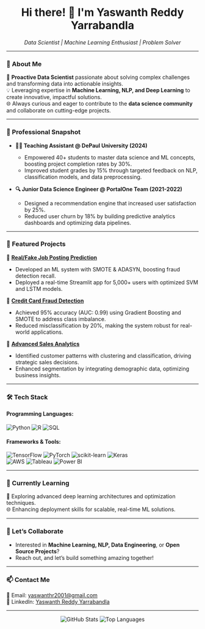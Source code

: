 <h1 align="center">Hi there! 👋 I'm Yaswanth Reddy Yarrabandla</h1>
<p align="center">
  <em>Data Scientist | Machine Learning Enthusiast | Problem Solver</em>
</p>

---

### 🌟 About Me  
🎯 **Proactive Data Scientist** passionate about solving complex challenges and transforming data into actionable insights.  
💡 Leveraging expertise in **Machine Learning, NLP, and Deep Learning** to create innovative, impactful solutions.  
🌐 Always curious and eager to contribute to the **data science community** and collaborate on cutting-edge projects.  

---

### 💼 Professional Snapshot  
- **👨‍🏫 Teaching Assistant @ DePaul University (2024)**  
   - Empowered 40+ students to master data science and ML concepts, boosting project completion rates by 30%.  
   - Improved student grades by 15% through targeted feedback on NLP, classification models, and data preprocessing.  

- **🔍 Junior Data Science Engineer @ PortalOne Team (2021-2022)**  
   - Designed a recommendation engine that increased user satisfaction by 25%.  
   - Reduced user churn by 18% by building predictive analytics dashboards and optimizing data pipelines.

---

### 🚀 Featured Projects  
📌 **[Real/Fake Job Posting Prediction](#)**  
- Developed an ML system with SMOTE & ADASYN, boosting fraud detection recall.  
- Deployed a real-time Streamlit app for 5,000+ users with optimized SVM and LSTM models.  

📌 **[Credit Card Fraud Detection](#)**  
- Achieved 95% accuracy (AUC: 0.99) using Gradient Boosting and SMOTE to address class imbalance.  
- Reduced misclassification by 20%, making the system robust for real-world applications.  

📌 **[Advanced Sales Analytics](#)**  
- Identified customer patterns with clustering and classification, driving strategic sales decisions.  
- Enhanced segmentation by integrating demographic data, optimizing business insights.

---

### 🛠️ Tech Stack  
#### **Programming Languages:**  
![Python](https://img.shields.io/badge/Python-3776AB?style=for-the-badge&logo=python&logoColor=white) 
![R](https://img.shields.io/badge/R-276DC3?style=for-the-badge&logo=r&logoColor=white) 
![SQL](https://img.shields.io/badge/SQL-4479A1?style=for-the-badge&logo=postgresql&logoColor=white)

#### **Frameworks & Tools:**  
![TensorFlow](https://img.shields.io/badge/TensorFlow-FF6F00?style=for-the-badge&logo=tensorflow&logoColor=white) 
![PyTorch](https://img.shields.io/badge/PyTorch-EE4C2C?style=for-the-badge&logo=pytorch&logoColor=white) 
![scikit-learn](https://img.shields.io/badge/scikit--learn-F7931E?style=for-the-badge&logo=scikitlearn&logoColor=white) 
![Keras](https://img.shields.io/badge/Keras-D00000?style=for-the-badge&logo=keras&logoColor=white)  
![AWS](https://img.shields.io/badge/AWS-232F3E?style=for-the-badge&logo=amazonaws&logoColor=white) 
![Tableau](https://img.shields.io/badge/Tableau-E97627?style=for-the-badge&logo=tableau&logoColor=white) 
![Power BI](https://img.shields.io/badge/Power%20BI-F2C811?style=for-the-badge&logo=powerbi&logoColor=black)  

---

### 🌱 Currently Learning  
📖 Exploring advanced deep learning architectures and optimization techniques.  
🌐 Enhancing deployment skills for scalable, real-time ML solutions.  

---

### 🤝 Let’s Collaborate  
- Interested in **Machine Learning, NLP, Data Engineering**, or **Open Source Projects**?  
- Reach out, and let’s build something amazing together!  

---

### 📫 Contact Me  
📧 Email: [yaswanthr2001@gmail.com](mailto:yaswanthr2001@gmail.com)  
🔗 LinkedIn: [Yaswanth Reddy Yarrabandla](#)  

---

<p align="center">
  <img src="https://github-readme-stats.vercel.app/api?username=yaswanth-reddy-yarrabandla&show_icons=true&theme=radical" alt="GitHub Stats" />
  <img src="https://github-readme-stats.vercel.app/api/top-langs/?username=yaswanth-reddy-yarrabandla&layout=compact&theme=radical" alt="Top Languages" />
</p>
